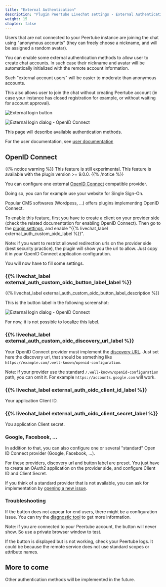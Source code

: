 ```yaml
---
title: "External Authentication"
description: "Plugin Peertube Livechat settings - External Authentication"
weight: 15
chapter: false
---
```


Users that are not connected to your Peertube instance are joining the chat using "anonymous accounts" (they can freely choose a nickname, and will be assigned a random avatar).

You can enable some external authentication methods to allow user to create chat accounts.
In such case their nickname and avatar will be automatically initialized with the remote account information.

Such "external account users" will be easier to moderate than anonymous accounts.

This also allows user to join the chat without creating Peertube account (in case your instance has closed registration for example, or without waiting for account approval).

![External login button](/peertube-plugin-livechat/images/external_login_button.png?classes=shadow,border&height=200px)

![External login dialog - OpenID Connect](/peertube-plugin-livechat/images/external_login_dialog_oidc.png?classes=shadow,border&height=200px)

This page will describe available authentication methods.

For the user documentation, see [user documentation](/peertube-plugin-livechat/documentation/user/viewers/)

## OpenID Connect

{{% notice warning %}}
This feature is still experimental.
This feature is available with the plugin version >= 9.0.0.
{{% /notice %}}

You can configure one external [OpenID Connect](https://openid.net/developers/how-connect-works/) compatible provider.

Doing so, you can for example use your website for Single Sign-On.

Popular CMS softwares (Wordpess, ...) offers plugins implementing OpenID Connect.

To enable this feature, first you have to create a client on your provider side (check the related documentation for enabling OpenID Connect).
Then go to the [plugin settings](/peertube-plugin-livechat/documentation/admin/settings), and enable "{{% livechat_label external_auth_custom_oidc_label %}}".

Note: if you want to restrict allowed redirection urls on the provider side (best security practice), the plugin will show you the url to allow.
Just copy it in your OpenID Connect application configuration.

You will now have to fill some settings.

### {{% livechat_label external_auth_custom_oidc_button_label_label %}}

{{% livechat_label external_auth_custom_oidc_button_label_description %}}

This is the button label in the following screenshot:

![External login dialog - OpenID Connect](/peertube-plugin-livechat/images/external_login_dialog_oidc.png?classes=shadow,border&height=200px)

For now, it is not possible to localize this label.

### {{% livechat_label external_auth_custom_oidc_discovery_url_label %}}

Your OpenID Connect provider must implement the [discovery URL](https://openid.net/specs/openid-connect-discovery-1_0.html).
Just set here the discovery url, that should be something like `https://example.com/.well-known/openid-configuration`.

Note: if your provider use the standard `/.well-known/openid-configuration` path, you can omit it.
For example `https://accounts.google.com` will work.

### {{% livechat_label external_auth_oidc_client_id_label %}}

Your application Client ID.

### {{% livechat_label external_auth_oidc_client_secret_label %}}

You application Client secret.

### Google, Facebook, ...

In addition to that, you can also configure one or several "standard" Open ID Connect provider (Google, Facebook, ...).

For these providers, discovery url and button label are preset.
You just have to create an OAuth2 application on the provider side, and configure Client ID and Client Secret.

If you think of a standard provider that is not available, you can ask for implementation by [opening a new issue](https://github.com/JohnXLivingston/peertube-plugin-livechat/issues).

### Troubleshooting

If the button does not appear for end users, there might be a configuration issue.
You can try the [diagnostic tool](/peertube-plugin-livechat/documentation/installation/troubleshooting/) to get more information.

Note: if you are connected to your Peertube account, the button will never show. So use a private browser window to test.

If the button is displayed but is not working, check your Peertube logs.
It could be because the remote service does not use standard scopes or attribute names.

## More to come

Other authentication methods will be implemented in the future.

